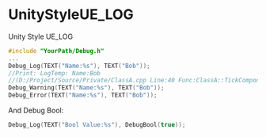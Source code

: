 # UnityStyleUE_LOG
Unity Style UE_LOG

``` c++
#include "YourPath/Debug.h"
...
Debug_Log(TEXT("Name:%s"), TEXT("Bob"));
//Print: LogTemp: Name:Bob
//(D:/Project/Source/Private/ClassA.cpp Line:40 Func:ClassA::TickComponent)
Debug_Warning(TEXT("Name:%s"), TEXT("Bob"));
Debug_Error(TEXT("Name:%s"), TEXT("Bob"));

```

And Debug Bool:
``` c++
Debug_Log(TEXT("Bool Value:%s"), DebugBool(true));
```
